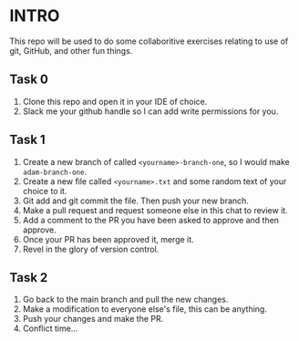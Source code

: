 # INTRO

This repo will be used to do some collaboritive exercises relating to use of git, GitHub, and other fun things.

## Task 0

1. Clone this repo and open it in your IDE of choice.
2. Slack me your github handle so I can add write permissions for you.

## Task 1

1. Create a new branch of called `<yourname>-branch-one`, so I would make `adam-branch-one`.
2. Create a new file called `<yourname>.txt` and some random text of your choice to it.
3. Git add and git commit the file. Then push your new branch.
4. Make a pull request and request someone else in this chat to review it.
5. Add a comment to the PR you have been asked to approve and then approve.
6. Once your PR has been approved it, merge it.
7. Revel in the glory of version control.

## Task 2

1. Go back to the main branch and pull the new changes.
2. Make a modification to everyone else's file, this can be anything.
3. Push your changes and make the PR.
4. Conflict time...
